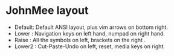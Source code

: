 # JohnMee layout
* Default: Default ANSI layout, plus vim arrows on bottom right.
* Lower  : Navigation keys on left hand,  numpad on right hand.
* Raise  : All the symbols on left, brackets on the right .
* Lower2 : Cut-Paste-Undo on left, reset, media keys on right.
